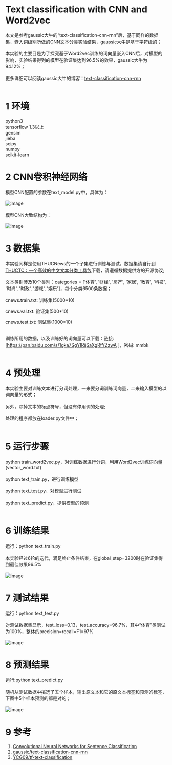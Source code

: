 # Text classification with CNN and Word2vec
本文是参考gaussic大牛的“text-classification-cnn-rnn”后，基于同样的数据集，嵌入词级别所做的CNN文本分类实验结果，gaussic大牛是基于字符级的；<br><br>
本实验的主要目是为了探究基于Word2vec训练的词向量嵌入CNN后，对模型的影响，实验结果得到的模型在验证集达到96.5%的效果，gaussic大牛为94.12%；<br><br>
更多详细可以阅读gaussic大牛的博客：[text-classification-cnn-rnn](https://github.com/gaussic/text-classification-cnn-rnn)<br><br>

1 环境
=
python3<br>
tensorflow 1.3以上<br>
gensim<br>
jieba<br>
scipy<br>
numpy<br>
scikit-learn<br>

2 CNN卷积神经网络
=
模型CNN配置的参数在text_model.py中，具体为：<br><br>
![image](https://github.com/cjymz886/text-cnn/blob/master/images/text_cnn_config.png)<br><br>
模型CNN大致结构为：<br><br>
![image](https://github.com/cjymz886/text-cnn/blob/master/images/text_cnn.png)

3 数据集
=
本实验同样是使用THUCNews的一个子集进行训练与测试，数据集请自行到[THUCTC：一个高效的中文文本分类工具包](http://thuctc.thunlp.org/)下载，请遵循数据提供方的开源协议;<br><br>
文本类别涉及10个类别：categories = \['体育', '财经', '房产', '家居', '教育', '科技', '时尚', '时政', '游戏', '娱乐']，每个分类6500条数据；<br><br>
cnews.train.txt: 训练集(5000*10)<br>

cnews.val.txt: 验证集(500*10)<br>

cnews.test.txt: 测试集(1000*10)<br><br>

训练所用的数据，以及训练好的词向量可以下载：链接: [https://pan.baidu.com/s/1gka7SgYIRijSaXgRfYZzwA ]，密码: mmbk<br><br>




4 预处理
=
本实验主要对训练文本进行分词处理，一来要分词训练词向量，二来输入模型的以词向量的形式；<br><br>
另外，除掉文本的标点符号，但没有停用词的处理;<br><br>
处理的程序都放在loader.py文件中；<br><br>


5 运行步骤
=
python train_word2vec.py，对训练数据进行分词，利用Word2vec训练词向量(vector_word.txt)<br><br>
python text_train.py，进行训练模型<br><br>
python text_test.py，对模型进行测试<br><br>
python text_predict.py，提供模型的预测<br><br>


6 训练结果
=
运行：python text_train.py<br><br>
本实验经过6轮的迭代，满足终止条件结束，在global_step=3200时在验证集得到最佳效果96.5%<br><br>
![image](https://github.com/cjymz886/text-cnn/blob/master/images/text_cnn_train.png)

7 测试结果
=
运行：python text_test.py<br><br>
对测试数据集显示，test_loss=0.13，test_accuracy=96.7%，其中“体育”类测试为100%，整体的precision=recall=F1=97%<br><br>
![image](https://github.com/cjymz886/text-cnn/blob/master/images/text_cnn_test.png)

8 预测结果
=
运行:python text_predict.py <br><br>
随机从测试数据中挑选了五个样本，输出原文本和它的原文本标签和预测的标签，下图中5个样本预测的都是对的；<br><br>
![image](https://github.com/cjymz886/text-cnn/blob/master/images/text_cnn_predict.png)


9 参考
=
1. [Convolutional Neural Networks for Sentence Classification](https://arxiv.org/abs/1408.5882)
2. [gaussic/text-classification-cnn-rnn](https://github.com/gaussic/text-classification-cnn-rnn)
3. [YCG09/tf-text-classification](https://github.com/YCG09/tf-text-classification)

